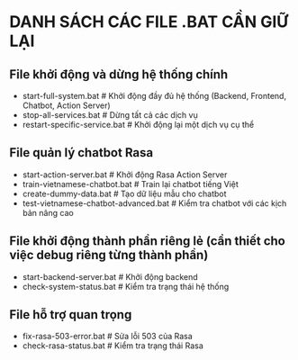 # DANH SÁCH CÁC FILE .BAT CẦN GIỮ LẠI

## File khởi động và dừng hệ thống chính
- start-full-system.bat               # Khởi động đầy đủ hệ thống (Backend, Frontend, Chatbot, Action Server)
- stop-all-services.bat               # Dừng tất cả các dịch vụ
- restart-specific-service.bat        # Khởi động lại một dịch vụ cụ thể

## File quản lý chatbot Rasa
- start-action-server.bat             # Khởi động Rasa Action Server
- train-vietnamese-chatbot.bat        # Train lại chatbot tiếng Việt
- create-dummy-data.bat               # Tạo dữ liệu mẫu cho chatbot
- test-vietnamese-chatbot-advanced.bat # Kiểm tra chatbot với các kịch bản nâng cao

## File khởi động thành phần riêng lẻ (cần thiết cho việc debug riêng từng thành phần)
- start-backend-server.bat            # Khởi động backend
- check-system-status.bat             # Kiểm tra trạng thái hệ thống

## File hỗ trợ quan trọng
- fix-rasa-503-error.bat              # Sửa lỗi 503 của Rasa
- check-rasa-status.bat               # Kiểm tra trạng thái Rasa
